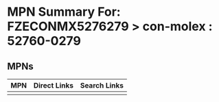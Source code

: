 



# MPN Summary For: FZECONMX5276279 > con-molex : 52760-0279

## MPNs
  

|MPN|Direct Links|Search Links|
| :--- | :--- | :--- |
||||
